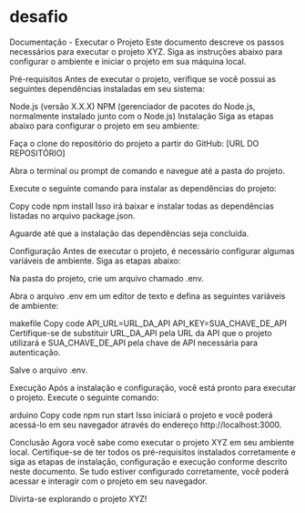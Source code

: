 # desafio
Documentação - Executar o Projeto
Este documento descreve os passos necessários para executar o projeto XYZ. Siga as instruções abaixo para configurar o ambiente e iniciar o projeto em sua máquina local.

Pré-requisitos
Antes de executar o projeto, verifique se você possui as seguintes dependências instaladas em seu sistema:

Node.js (versão X.X.X)
NPM (gerenciador de pacotes do Node.js, normalmente instalado junto com o Node.js)
Instalação
Siga as etapas abaixo para configurar o projeto em seu ambiente:

Faça o clone do repositório do projeto a partir do GitHub: [URL DO REPOSITÓRIO]

Abra o terminal ou prompt de comando e navegue até a pasta do projeto.

Execute o seguinte comando para instalar as dependências do projeto:

Copy code
npm install
Isso irá baixar e instalar todas as dependências listadas no arquivo package.json.

Aguarde até que a instalação das dependências seja concluída.

Configuração
Antes de executar o projeto, é necessário configurar algumas variáveis de ambiente. Siga as etapas abaixo:

Na pasta do projeto, crie um arquivo chamado .env.

Abra o arquivo .env em um editor de texto e defina as seguintes variáveis de ambiente:

makefile
Copy code
API_URL=URL_DA_API
API_KEY=SUA_CHAVE_DE_API
Certifique-se de substituir URL_DA_API pela URL da API que o projeto utilizará e SUA_CHAVE_DE_API pela chave de API necessária para autenticação.

Salve o arquivo .env.

Execução
Após a instalação e configuração, você está pronto para executar o projeto. Execute o seguinte comando:

arduino
Copy code
npm run start
Isso iniciará o projeto e você poderá acessá-lo em seu navegador através do endereço http://localhost:3000.

Conclusão
Agora você sabe como executar o projeto XYZ em seu ambiente local. Certifique-se de ter todos os pré-requisitos instalados corretamente e siga as etapas de instalação, configuração e execução conforme descrito neste documento. Se tudo estiver configurado corretamente, você poderá acessar e interagir com o projeto em seu navegador.

Divirta-se explorando o projeto XYZ!
